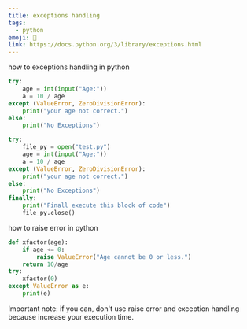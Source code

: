 ```yaml
---
title: exceptions handling
tags:
  - python
emoji: 🐍
link: https://docs.python.org/3/library/exceptions.html
---
```


how to exceptions handling in python

```python
try:
    age = int(input("Age:"))
    a = 10 / age
except (ValueError, ZeroDivisionError):
    print("your age not correct.")
else:
    print("No Exceptions")

```

```python
try:
    file_py = open("test.py")
    age = int(input("Age:"))
    a = 10 / age
except (ValueError, ZeroDivisionError):
    print("your age not correct.")
else:
    print("No Exceptions")
finally:
    print("Finall execute this block of code")
    file_py.close()
```

how to raise error in python

```python
def xfactor(age):
    if age <= 0:
        raise ValueError("Age cannot be 0 or less.")
    return 10/age
try:
    xfactor(0)
except ValueError as e:
    print(e)

```
Important note: if you can, don't use raise error and exception handling because increase your execution time.